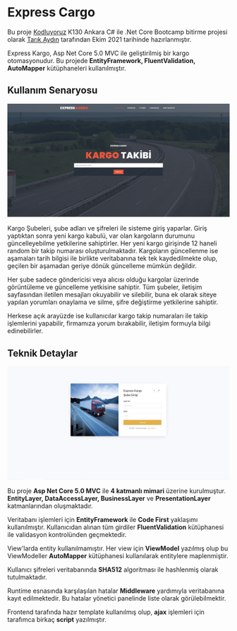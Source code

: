 # Express Cargo

Bu proje [Kodluyoruz](https://kodluyoruz.org/) K130 Ankara C# ile .Net Core Bootcamp bitirme projesi olarak [Tarık Aydın](https://www.linkedin.com/in/trkaydn/) tarafından Ekim 2021 tarihinde hazırlanmıştır.

Express Kargo, Asp Net Core 5.0 MVC ile geliştirilmiş bir kargo otomasyonudur. Bu projede **EntityFramework, FluentValidation, AutoMapper** kütüphaneleri kullanılmıştır.


## Kullanım Senaryosu

![PublicUI](./ExpressCargo/wwwroot/images/img1.gif)

Kargo Şubeleri, şube adları ve şifreleri ile sisteme giriş yaparlar. Giriş yaptıktan sonra yeni kargo kabulü, var olan kargoların durumunu güncelleyebilme yetkilerine sahiptirler. Her yeni kargo girişinde 12 haneli random bir takip numarası oluşturulmaktadır. Kargoların güncellenme ise aşamaları tarih bilgisi ile birlikte veritabanına tek tek kaydedilmekte olup, geçilen bir aşamadan geriye dönük güncelleme mümkün değildir. 

Her şube sadece göndericisi veya alıcısı olduğu kargolar üzerinde görüntüleme ve güncelleme yetkisine sahiptir.
Tüm şubeler, iletişim sayfasından iletilen mesajları okuyabilir ve silebilir, buna ek olarak siteye yapılan yorumları onaylama ve silme, şifre değiştirme yetkilerine sahiptir.

Herkese açık arayüzde ise kullanıcılar kargo takip numaraları ile takip işlemlerini yapabilir, firmamıza yorum bırakabilir, iletişim formuyla bilgi edinebilirler.

## Teknik Detaylar

![AdminUI](./ExpressCargo/wwwroot/images/img2.gif)

Bu proje **Asp Net Core 5.0 MVC** ile **4 katmanlı mimari** üzerine kurulmuştur. **EntityLayer, DataAccessLayer, BusinessLayer** ve **PresentationLayer** katmanlarından oluşmaktadır.

Veritabanı işlemleri için **EntityFramework** ile **Code First** yaklaşımı kullanılmıştır. Kullanıcıdan alınan tüm girdiler **FluentValidation** kütüphanesi ile validasyon kontrolünden geçmektedir.

View'larda entity kullanılmamıştır. Her view için **ViewModel** yazılmış olup bu ViewModeller **AutoMapper** kütüphanesi kullanılarak entitylere maplenmiştir. 

Kullanıcı şifreleri veritabanında **SHA512** algoritması ile hashlenmiş olarak tutulmaktadır. 

Runtime esnasında karşılaşılan hatalar **Middleware** yardımıyla veritabanına kayıt edilmektedir. Bu hatalar yönetici panelinde liste olarak görülebilmektir. 

Frontend tarafında hazır template kullanılmış olup, **ajax** işlemleri için tarafımca birkaç **script** yazılmıştır.